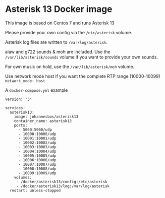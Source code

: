 Asterisk 13 Docker image
========================

This image is based on Centos 7 and runs Asterisk 13

Please provide your own config via the `/etc/asterisk` volume.

Asterisk log files are written to `/var/log/asterisk`.

alaw and g722 sounds & moh are included.
Use the `/var/lib/asterisk/sounds` volume if you want to provide your own sounds.

For own music on hold, use the `/var/lib/asterisk/moh` volume.

Use network mode host if you want the complete RTP range (10000-10099)
`network_mode: host`

A `docker-compose.yml` example

    version: '3'
    
    services:
      asterisk13:
        image: johannesbos/asterisk13
        container_name: asterisk13
        ports:
          - 5060:5060/udp
          - 10000:10000/udp
          - 10001:10001/udp
          - 10002:10002/udp
          - 10003:10003/udp
          - 10004:10004/udp
          - 10005:10005/udp
          - 10006:10006/udp
          - 10007:10007/udp
          - 10008:10008/udp
          - 10009:10009/udp
        volumes:
         - /docker/asterisk13/config:/etc/asterisk
         - /docker/asterisk13/log:/var/log/asterisk
      restart: unless-stopped
